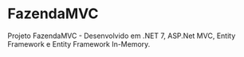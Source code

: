 # FazendaMVC
Projeto FazendaMVC - Desenvolvido em .NET 7, ASP.Net MVC,  Entity Framework e Entity Framework In-Memory.

